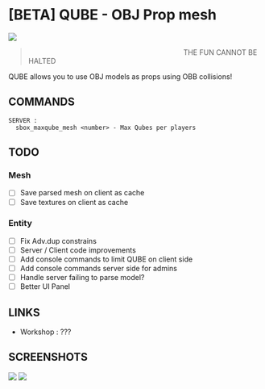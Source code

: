 # [BETA] QUBE - OBJ Prop mesh
![](https://i.imgur.com/PL0FRnq.gif)
> ⠀⠀⠀⠀⠀⠀⠀⠀⠀⠀⠀⠀⠀⠀⠀⠀⠀⠀⠀⠀⠀⠀⠀⠀⠀⠀⠀⠀⠀⠀THE FUN CANNOT BE HALTED

QUBE allows you to use OBJ models as props using OBB collisions!
## COMMANDS
```
SERVER :
  sbox_maxqube_mesh <number> - Max Qubes per players
```

## TODO
### Mesh
- [ ] Save parsed mesh on client as cache
- [ ] Save textures on client as cache

### Entity
- [ ] Fix Adv.dup constrains
- [ ] Server / Client code improvements
- [ ] Add console commands to limit QUBE on client side
- [ ] Add console commands server side for admins
- [ ] Handle server failing to parse model?
- [ ] Better UI Panel

## LINKS
- Workshop : ???

## SCREENSHOTS
![](https://i.imgur.com/5p3USX0.png)
![](https://i.imgur.com/fc4tl7K.png)

